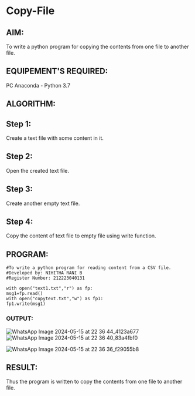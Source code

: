 # Copy-File
## AIM:
To write a python program for copying the contents from one file to another file.
## EQUIPEMENT'S REQUIRED: 
PC
Anaconda - Python 3.7
## ALGORITHM: 

## Step 1:
Create a text file with some content in it.

## Step 2:
Open the created text file.

## Step 3:
Create another empty text file.

## Step 4:
Copy the content of text file to empty file using write function.

## PROGRAM:
```
#To write a python program for reading content from a CSV file.
#Developed by: NIHITHA RANI B
#Register Number: 212223040131

with open("text1.txt","r") as fp:
msg1=fp.read()
with open("copytext.txt","w") as fp1:
fp1.write(msg1)
```
### OUTPUT:
![WhatsApp Image 2024-05-15 at 22 36 44_4123a677](https://github.com/RahiniAchudhan/Copy-File/assets/145742838/97129bd4-f110-49c3-828a-bb084331d729)
![WhatsApp Image 2024-05-15 at 22 36 40_83a4fbf0](https://github.com/RahiniAchudhan/Copy-File/assets/145742838/6e367d6e-d185-4aec-a082-5726e1c9570b)

![WhatsApp Image 2024-05-15 at 22 36 36_f29055b8](https://github.com/RahiniAchudhan/Copy-File/assets/145742838/7db25e57-c12a-49ac-b1b4-4c96f4463530)

## RESULT:
Thus the program is written to copy the contents from one file to another file.
